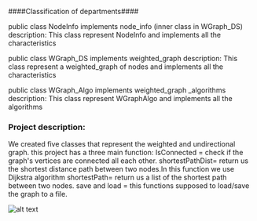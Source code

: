 ####Classification of departments####
 
public class NodeInfo implements node_info (inner class in WGraph_DS)
description:  This class represent NodeInfo and implements all the characteristics

public class WGraph_DS implements weighted_graph 
description:  This class represent a weighted_graph of nodes and implements all the characteristics

public class WGraph_Algo implements weighted_graph _algorithms
description:  This class represent WGraphAlgo and implements all the algorithms

### Project description:  ####

We created five classes that represent the weighted and undirectional graph.
this project has a three main function:
IsConnected = check if the graph's vertices are connected all each other.
shortestPathDist= return us the shortest distance path between two nodes.In this function we use Dijkstra algorithm
shortestPath= return us a list of the shortest path between two nodes.
save and load = this functions supposed to load/save the graph to a file.


![alt text](https://www.researchgate.net/profile/Atta_Ur_Rehman14/publication/331484960/figure/fig1/AS:732550733512704@1551665113143/Illustration-of-Dijkstras-algorithm.ppm)
